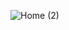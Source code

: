 ![Home (2)](https://user-images.githubusercontent.com/86073690/233353249-a61b4a5f-9c5b-4aae-81be-afb40b9a4216.png)
